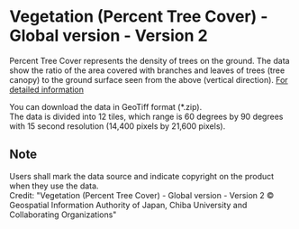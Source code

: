 # Vegetation (Percent Tree Cover) - Global version - Version 2

Percent Tree Cover represents the density of trees on the ground. The data show the ratio of the area covered with branches and leaves of trees (tree canopy) to the ground surface seen from the above (vertical direction). [For detailed information](https://globalmaps.github.io/ptc.html)

You can download the data in GeoTiff format (*.zip).  
The data is divided into 12 tiles, which range is 60 degrees by 90 degrees with 15 second resolution (14,400 pixels by 21,600 pixels).

## Note
Users shall mark the data source and indicate copyright on the product when they use the data.  
Credit: "Vegetation (Percent Tree Cover) - Global version - Version 2 © Geospatial Information Authority of Japan, Chiba University and Collaborating Organizations" 
